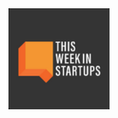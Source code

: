 <a href="https://open.spotify.com/episode/4FqRDECxwsRDfc83yVzAaS?si=ce0841b71c6f4faa">
  <img src="https://github.com/mattrob333/txt-files/blob/main/twistpod.png?raw=true" width="200" height="200">
</a>
